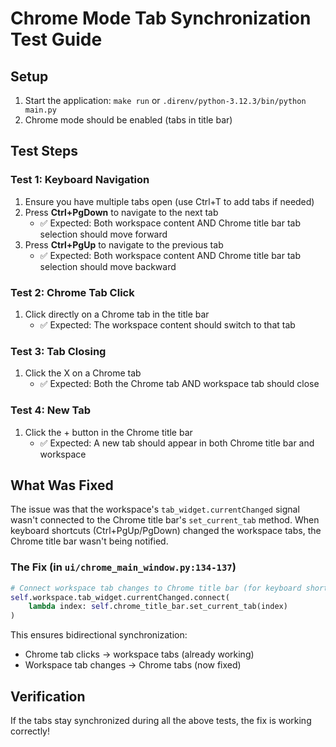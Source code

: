 # Chrome Mode Tab Synchronization Test Guide

## Setup
1. Start the application: `make run` or `.direnv/python-3.12.3/bin/python main.py`
2. Chrome mode should be enabled (tabs in title bar)

## Test Steps

### Test 1: Keyboard Navigation
1. Ensure you have multiple tabs open (use Ctrl+T to add tabs if needed)
2. Press **Ctrl+PgDown** to navigate to the next tab
   - ✅ Expected: Both workspace content AND Chrome title bar tab selection should move forward
3. Press **Ctrl+PgUp** to navigate to the previous tab
   - ✅ Expected: Both workspace content AND Chrome title bar tab selection should move backward

### Test 2: Chrome Tab Click
1. Click directly on a Chrome tab in the title bar
   - ✅ Expected: The workspace content should switch to that tab

### Test 3: Tab Closing
1. Click the X on a Chrome tab
   - ✅ Expected: Both the Chrome tab AND workspace tab should close

### Test 4: New Tab
1. Click the + button in the Chrome title bar
   - ✅ Expected: A new tab should appear in both Chrome title bar and workspace

## What Was Fixed

The issue was that the workspace's `tab_widget.currentChanged` signal wasn't connected to the Chrome title bar's `set_current_tab` method. When keyboard shortcuts (Ctrl+PgUp/PgDown) changed the workspace tabs, the Chrome title bar wasn't being notified.

### The Fix (in `ui/chrome_main_window.py:134-137`)
```python
# Connect workspace tab changes to Chrome title bar (for keyboard shortcuts)
self.workspace.tab_widget.currentChanged.connect(
    lambda index: self.chrome_title_bar.set_current_tab(index)
)
```

This ensures bidirectional synchronization:
- Chrome tab clicks → workspace tabs (already working)
- Workspace tab changes → Chrome tabs (now fixed)

## Verification
If the tabs stay synchronized during all the above tests, the fix is working correctly!